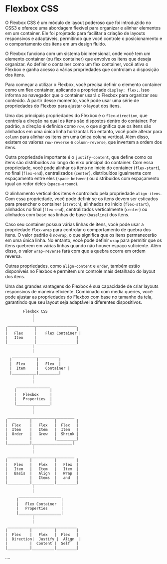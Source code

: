  # Flexbox CSS

O Flexbox CSS é um módulo de layout poderoso que foi introduzido no CSS3 e oferece uma abordagem flexível para organizar e alinhar elementos em um container. Ele foi projetado para facilitar a criação de layouts responsivos e adaptáveis, permitindo que você controle o posicionamento e o comportamento dos itens em um design fluido.

O Flexbox funciona com um sistema bidimensional, onde você tem um elemento container (ou flex container) que envolve os itens que deseja organizar. Ao definir o container como um flex container, você ativa o Flexbox e ganha acesso a várias propriedades que controlam a disposição dos itens.

Para começar a utilizar o Flexbox, você precisa definir o elemento container como um flex container, aplicando a propriedade `display: flex;`. Isso informa ao navegador que o container usará o Flexbox para organizar seu conteúdo. A partir desse momento, você pode usar uma série de propriedades do Flexbox para ajustar o layout dos itens.

Uma das principais propriedades do Flexbox é o `flex-direction`, que controla a direção na qual os itens são dispostos dentro do container. Por padrão, a direção é definida como `row`, o que significa que os itens são alinhados em uma única linha horizontal. No entanto, você pode alterar para `column` para alinhar os itens em uma única coluna vertical. Além disso, existem os valores `row-reverse` e `column-reverse`, que invertem a ordem dos itens.

Outra propriedade importante é o `justify-content`, que define como os itens são distribuídos ao longo do eixo principal do container. Com essa propriedade, você pode alinhar os itens no início do container (`flex-start`), no final (`flex-end`), centralizados (`center`), distribuídos igualmente com espaçamento entre eles (`space-between`) ou distribuídos com espaçamento igual ao redor deles (`space-around`).

O alinhamento vertical dos itens é controlado pela propriedade `align-items`. Com essa propriedade, você pode definir se os itens devem ser esticados para preencher o container (`stretch`), alinhados no início (`flex-start`), alinhados no final (`flex-end`), centralizados verticalmente (`center`) ou alinhados com base nas linhas de base (`baseline`) dos itens.

Caso seu container possua várias linhas de itens, você pode usar a propriedade `flex-wrap` para controlar o comportamento de quebra dos itens. O valor padrão é `nowrap`, o que significa que os itens permanecerão em uma única linha. No entanto, você pode definir `wrap` para permitir que os itens quebrem em várias linhas quando não houver espaço suficiente. Além disso, o valor `wrap-reverse` fará com que a quebra ocorra em ordem reversa.

Outras propriedades, como `align-content` e `order`, também estão disponíveis no Flexbox e permitem um controle mais detalhado do layout dos itens.

Uma das grandes vantagens do Flexbox é sua capacidade de criar layouts responsivos de maneira eficiente. Combinado com media queries, você pode ajustar as propriedades do Flexbox com base no tamanho da tela, garantindo que seu layout seja adaptável a diferentes dispositivos.

            Flexbox CSS
                |
                |
     _______________________________
    |            |                  |
    |   Flex     |    Flex Container |
    |   Item     |                  |
    |____________|__________________|
                |
                |
       _____________________
      |           |         |
      |  Flex     |   Flex  |
      |  Item     |   Container |
      |___________|_________|
                |
                |
         _______________
        |               |
        |   Flexbox     |
        |   Properties  |
        |_______________|
                |
                |
     ______________________________
    |          |          |         |
    |  Flex    |   Flex   |  Flex   |
    |  Item    |   Item   |  Item   |
    |  Order   |   Grow   |  Shrink |
    |          |          |_________|
    |__________|__________________|
                |
                |
     ______________________________
    |          |          |         |
    |   Flex   |   Flex   |   Flex  |
    |   Item   |   Item   |   Item  |
    |   Basis  |   Align  |   Wrap  |
    |          |   Items  |   and   |
    |__________|__________|_________|
                |
                |
          ___________________
         |                   |
         |   Flex Container  |
         |   Properties      |
         |___________________|
                |
                |
     _______________________________
    |          |          |         |
    |  Flex    |   Flex   |  Flex   |
    |  Direction|  Justify |  Align  |
    |          |  Content |  Self   |
    |__________|__________|_________|
....
